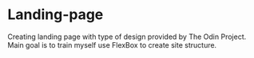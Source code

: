 # Landing-page

Creating landing page with type of design provided by The Odin Project.
Main goal is to train myself use FlexBox to create site structure.
